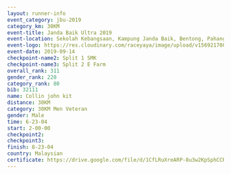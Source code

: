 ```yaml
---
layout: runner-info 
event_category: jbu-2019 
category_km: 30KM 
event-title: Janda Baik Ultra 2019
event-location: Sekolah Kebangsaan, Kampung Janda Baik, Bentong, Pahang, Malaysia 
event-logo: https://res.cloudinary.com/raceyaya/image/upload/v1569217009/logo/janda-baik_vch1pc.jpg 
event-date: 2019-09-14 
checkpoint-name2: Split 1 SMK 
checkpoint-name3: Split 2 E Farm 
overall_rank: 311
gender_rank: 220
category_rank: 80
bib: 32111
name: Collin john kit
distance: 30KM
category: 30KM Men Veteran
gender: Male
time: 6-23-04
start: 2-00-00
checkpoint2: 
checkpoint3: 
finish: 8-23-04
country: Malaysian
certificate: https://drive.google.com/file/d/1CfLRuXreARP-8u3w2KpSphCCRJ11S8Z4/view?usp=sharing
---
```

